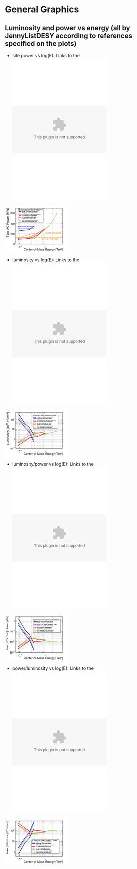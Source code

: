 # General Graphics

## Luminosity and power vs energy (all by JennyListDESY according to references specified on the plots)
- site power vs log(E): Links to the
![.pdf](figures/power_vs_logE_withLHCandCERN.pdf) 
![.eps](figures/power_vs_logE_withLHCandCERN.eps) 
![.C](figures/power_vs_logE_withLHCandCERN.C)
<img src="figures/power_vs_logE_withLHCandCERN.png" width="200" />

- luminosity vs log(E): Links to the
![.pdf](figures/lumi_vs_logE.pdf)
![.eps](figures/lumi_vs_logE.eps)
![.C](figures/lumi_vs_logE.C)
<img src="figures/lumi_vs_logE.png" width="200" />

- luminosity/power vs log(E): Links to the
![.pdf](figures/lumipower_vs_logE.pdf)
![.eps](figures/lumipower_vs_logE.eps)
![.C](figures/lumipower_vs_logE.C)
<img src="figures/lumipower_vs_logE.png" width="200" />

- power/luminosity vs log(E): Links to the
![.pdf](figures/powerlumi_vs_logE.pdf)
![.eps](figures/powerlumi_vs_logE.eps)
![.C](figures/powerlumi_vs_logE.C)
<img src="figures/powerlumi_vs_logE.png" width="200" />

